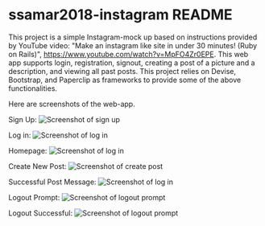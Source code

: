 # ssamar2018-instagram README

This project is a simple Instagram-mock up based on instructions provided by YouTube video: "Make an instagram like site in under 30 minutes! (Ruby on Rails)", https://www.youtube.com/watch?v=MpFO4Zr0EPE. This web app supports login, registration, signout, creating a post of a picture and a description, and viewing all past posts. This project relies on Devise, Bootstrap, and Paperclip as frameworks to provide some of the above functionalities.

Here are screenshots of the web-app.

Sign Up:
![Screenshot of sign up](https://cloud.githubusercontent.com/assets/19598710/22769163/d133159c-ee3b-11e6-91b9-e0b307ab98da.png)

Log in:
![Screenshot of log in](https://cloud.githubusercontent.com/assets/19598710/22769159/d125e0f2-ee3b-11e6-980d-8f8934a4655a.png)

Homepage:
![Screenshot of log in](https://cloud.githubusercontent.com/assets/19598710/22771543/2ea3f786-ee4c-11e6-9cdb-68617ea39146.png)

Create New Post:
![Screenshot of create post](https://cloud.githubusercontent.com/assets/19598710/22769158/d123a8d2-ee3b-11e6-87a2-2086a05393f0.png)

Successful Post Message:
![Screenshot of log in](https://cloud.githubusercontent.com/assets/19598710/22769162/d127b12a-ee3b-11e6-8b34-6e2374a41d50.png)

Logout Prompt:
![Screenshot of logout prompt](https://cloud.githubusercontent.com/assets/19598710/22769161/d1274ce4-ee3b-11e6-9787-9c57da44e4c5.png)

Logout Successful:
![Screenshot of logout prompt](https://cloud.githubusercontent.com/assets/19598710/22769160/d12710ee-ee3b-11e6-93bb-c837f1edffe2.png)


